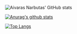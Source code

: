 ![Aivaras Narbutas' GitHub stats](https://github-readme-stats-git-master-aivarasnarbutas-projects.vercel.app/api?username=AivarasNarbutas&include_all_commits=true)

<a href="https://github.com/aivarasnarbutas/github-readme-stats"><img align="center" src="https://github-readme-stats.vercel.app/api?username=aivarasnarbutas&show_icons=true&include_all_commits=true&theme=buefy&hide_border=true" alt="Anurag's github stats" /></a>

[![Top Langs](https://github-readme-stats-git-master-AivarasNarbutas-projects.vercel.app/api/top-langs/?username=AivarasNarbutas&include_all_commits=true)](https://github.com/AivarasNarbutas/github-readme-stats)
<!-- 
**AivarasNarbutas/AivarasNarbutas** is a ✨ _special_ ✨ repository because its `README.md` (this file) appears on your GitHub profile.

Here are some ideas to get you started:

- 🔭 I’m currently working on ...
- 🌱 I’m currently learning ...
- 👯 I’m looking to collaborate on ...
- 🤔 I’m looking for help with ...
- 💬 Ask me about ...
- 📫 How to reach me: ...
- 😄 Pronouns: ...
- ⚡ Fun fact: ...
-->

